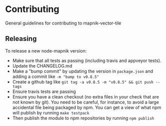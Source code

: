 # Contributing

General guidelines for contributing to mapnik-vector-tile

## Releasing

To release a new node-mapnik version:

 - Make sure that all tests as passing (including travis and appveyor tests).
 - Update the CHANGELOG.md
 - Make a "bump commit" by updating the version in `package.json` and adding a commit like `-m "bump to v0.8.5"`
 - Create a github tag like `git tag -a v0.8.5 -m "v0.8.5" && git push --tags`
 - Ensure travis tests are passing
 - Ensure you have a clean checkout (no extra files in your check that are not known by git). You need to be careful, for instance, to avoid a large accidental file being packaged by npm. You can get a view of what npm will publish by running `make testpack`
 - Then publish the module to npm repositories by running `npm publish`
